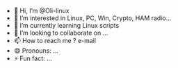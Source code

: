 - 👋 Hi, I’m @Oli-linux
- 👀 I’m interested in Linux, PC, Win, Crypto, HAM radio...
- 🌱 I’m currently learning Linux scripts
- 💞️ I’m looking to collaborate on ...
- 📫 How to reach me ? e-mail
- 😄 Pronouns: ...
- ⚡ Fun fact: ...

<!---
Oli-linux/Oli-linux is a ✨ special ✨ repository because its `README.md` (this file) appears on your GitHub profile.
You can click the Preview link to take a look at your changes.
--->
